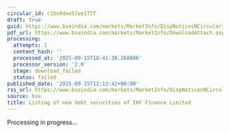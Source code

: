 ```yaml
---
circular_id: c1bc0dee57ee177f
draft: true
guid: https://www.bseindia.com/markets/MarketInfo/DispNoticesNCirculars.aspx?Noticeid={5861C676-364C-422F-AC49-412266981303}&noticeno=20250915-32&dt=09/15/2025&icount=32&totcount=81&flag=0
pdf_url: https://www.bseindia.com/markets/MarketInfo/DownloadAttach.aspx?id=20250915-32&attachedId=
processing:
  attempts: 1
  content_hash: ''
  processed_at: '2025-09-15T18:41:38.268886'
  processor_version: '2.0'
  stage: download_failed
  status: failed
published_date: '2025-09-15T12:13:42+00:00'
rss_url: https://www.bseindia.com/markets/MarketInfo/DispNoticesNCirculars.aspx?Noticeid={5861C676-364C-422F-AC49-412266981303}&noticeno=20250915-32&dt=09/15/2025&icount=32&totcount=81&flag=0
source: bse
title: Listing of new debt securities of IKF Finance Limited
---
```


Processing in progress...